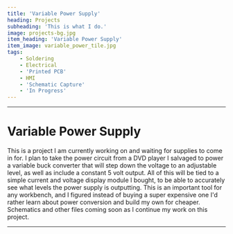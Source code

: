 ```yaml
---
title: 'Variable Power Supply'
heading: Projects
subheading: 'This is what I do.'
image: projects-bg.jpg
item_heading: 'Variable Power Supply'
item_image: variable_power_tile.jpg
tags:
    - Soldering
    - Electrical
    - 'Printed PCB'
    - HMI
    - 'Schematic Capture'
    - 'In Progress'
---
```


---

# Variable Power Supply

This is a project I am currently working on and waiting for supplies to come in for. I plan to take the power circuit from a DVD player I salvaged to power a variable buck converter that will step down the voltage to an adjustable level, as well as include a constant 5 volt output. All of this will be tied to a simple current and voltage display module I bought, to be able to accurately see what levels the power supply is outputting. This is an important tool for any workbench, and I figured instead of buying a super expensive one I'd rather learn about power conversion and build my own for cheaper. Schematics and other files coming soon as I continue my work on this project.

---
